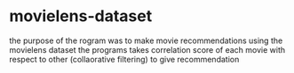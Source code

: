 # movielens-dataset
the purpose of the rogram was to make movie recommendations using the movielens dataset
the programs takes correlation score of each movie with respect to other (collaorative filtering)
to give recommendation